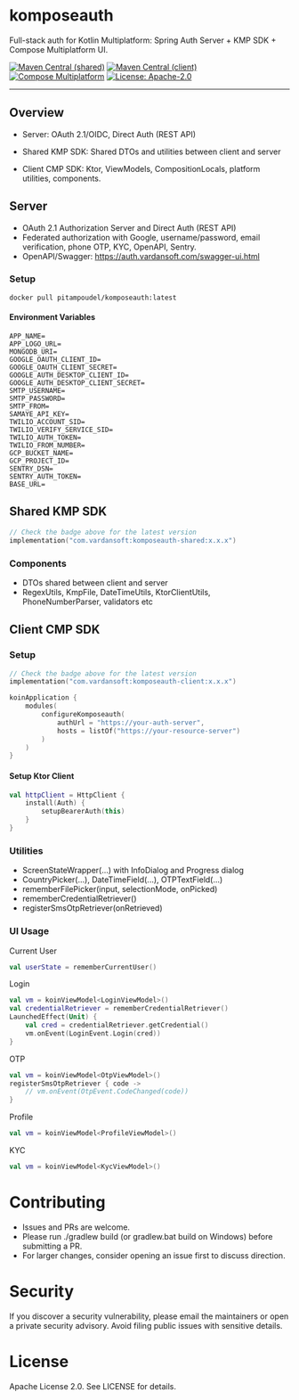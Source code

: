 # komposeauth

Full-stack auth for Kotlin Multiplatform: Spring Auth Server + KMP SDK + Compose Multiplatform UI.

[![Maven Central (shared)](https://img.shields.io/maven-central/v/com.vardansoft/komposeauth-shared.svg)](https://central.sonatype.com/artifact/com.vardansoft/komposeauth-shared)
[![Maven Central (client)](https://img.shields.io/maven-central/v/com.vardansoft/komposeauth-client.svg)](https://central.sonatype.com/artifact/com.vardansoft/komposeauth-client)
[![Compose Multiplatform](https://img.shields.io/badge/Compose-Multiplatform-42a5f5)](https://www.jetbrains.com/lp/compose-multiplatform/)
[![License: Apache-2.0](https://img.shields.io/badge/License-Apache_2.0-green.svg)](LICENSE)

---

## Overview
* Server: OAuth 2.1/OIDC, Direct Auth (REST API)

* Shared KMP SDK: Shared DTOs and utilities between client and server

* Client CMP SDK: Ktor, ViewModels, CompositionLocals, platform utilities, components.

## Server
- OAuth 2.1 Authorization Server and Direct Auth (REST API)
- Federated authorization with Google, username/password, email verification, phone OTP, KYC, OpenAPI, Sentry.
- OpenAPI/Swagger: https://auth.vardansoft.com/swagger-ui.html

### Setup
`docker pull pitampoudel/komposeauth:latest`

#### Environment Variables
```
APP_NAME=
APP_LOGO_URL=
MONGODB_URI=
GOOGLE_OAUTH_CLIENT_ID=
GOOGLE_OAUTH_CLIENT_SECRET=
GOOGLE_AUTH_DESKTOP_CLIENT_ID=
GOOGLE_AUTH_DESKTOP_CLIENT_SECRET=
SMTP_USERNAME=
SMTP_PASSWORD=
SMTP_FROM=
SAMAYE_API_KEY=
TWILIO_ACCOUNT_SID=
TWILIO_VERIFY_SERVICE_SID=
TWILIO_AUTH_TOKEN=
TWILIO_FROM_NUMBER=
GCP_BUCKET_NAME=
GCP_PROJECT_ID=
SENTRY_DSN=
SENTRY_AUTH_TOKEN=
BASE_URL=
```

## Shared KMP SDK
```kotlin
// Check the badge above for the latest version
implementation("com.vardansoft:komposeauth-shared:x.x.x")
```
### Components
- DTOs shared between client and server 
- RegexUtils, KmpFile, DateTimeUtils, KtorClientUtils, PhoneNumberParser, validators etc

## Client CMP SDK

### Setup
```kotlin
// Check the badge above for the latest version
implementation("com.vardansoft:komposeauth-client:x.x.x")
```

```kotlin
koinApplication {
    modules(
        configureKomposeauth(
            authUrl = "https://your-auth-server",
            hosts = listOf("https://your-resource-server")
        )
    )
}
```

#### Setup Ktor Client
```kotlin
val httpClient = HttpClient {
    install(Auth) {
        setupBearerAuth(this)
    }
}
```

### Utilities
  - ScreenStateWrapper(...) with InfoDialog and Progress dialog
  - CountryPicker(...), DateTimeField(...), OTPTextField(...)
  - rememberFilePicker(input, selectionMode, onPicked)
  - rememberCredentialRetriever()
  - registerSmsOtpRetriever(onRetrieved)


### UI Usage
Current User
```kotlin
val userState = rememberCurrentUser()
```
Login
```kotlin
val vm = koinViewModel<LoginViewModel>()
val credentialRetriever = rememberCredentialRetriever()
LaunchedEffect(Unit) {
    val cred = credentialRetriever.getCredential()
    vm.onEvent(LoginEvent.Login(cred))
}
```
OTP
```kotlin
val vm = koinViewModel<OtpViewModel>()
registerSmsOtpRetriever { code -> 
    // vm.onEvent(OtpEvent.CodeChanged(code))
}
```
Profile
```kotlin
val vm = koinViewModel<ProfileViewModel>()
```
KYC
```kotlin
val vm = koinViewModel<KycViewModel>()
```

# Contributing
- Issues and PRs are welcome.
- Please run ./gradlew build (or gradlew.bat build on Windows) before submitting a PR.
- For larger changes, consider opening an issue first to discuss direction.

# Security
If you discover a security vulnerability, please email the maintainers or open a private security advisory. Avoid filing public issues with sensitive details.

# License
Apache License 2.0. See LICENSE for details.
